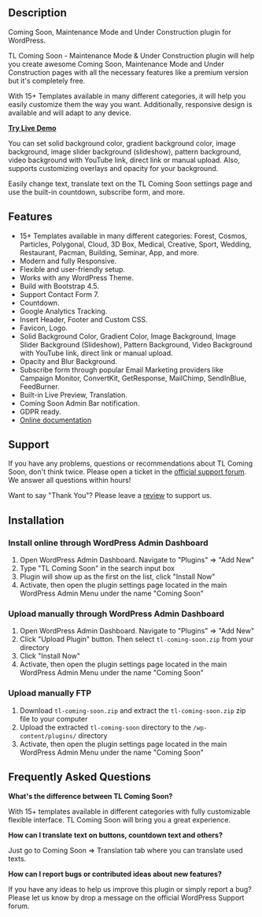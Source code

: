 ## Description
Coming Soon, Maintenance Mode and Under Construction plugin for WordPress.

TL Coming Soon - Maintenance Mode & Under Construction plugin will help you create awesome Coming Soon, Maintenance Mode and Under Construction pages with all the necessary features like a premium version but it's completely free.

With 15+ Templates available in many different categories, it will help you easily customize them the way you want. Additionally, responsive design is available and will adapt to any device.

**[Try Live Demo](https://demo.themeluxury.com/tl-coming-soon/)**

You can set solid background color, gradient background color, image background, image slider background (slideshow), pattern background, video background with YouTube link, direct link or manual upload. Also, supports customizing overlays and opacity for your background.

Easily change text, translate text on the TL Coming Soon settings page and use the built-in countdown, subscribe form, and more.

## Features
- 15+ Templates available in many different categories: Forest, Cosmos, Particles, Polygonal, Cloud, 3D Box, Medical, Creative, Sport, Wedding, Restaurant, Pacman, Building, Seminar, App, and more.
- Modern and fully Responsive.
- Flexible and user-friendly setup.
- Works with any WordPress Theme.
- Build with Bootstrap 4.5.
- Support Contact Form 7.
- Countdown.
- Google Analytics Tracking.
- Insert Header, Footer and Custom CSS.
- Favicon, Logo.
- Solid Background Color, Gradient Color, Image Background, Image Slider Background (Slideshow), Pattern Background, Video Background with YouTube link, direct link or manual upload.
- Opacity and Blur Background.
- Subscribe form through popular Email Marketing providers like Campaign Monitor, ConvertKit, GetResponse, MailChimp, SendInBlue, FeedBurner.
- Built-in Live Preview, Translation.
- Coming Soon Admin Bar notification.
- GDPR ready.
- [Online documentation](https://docs.themeluxury.com/tl-coming-soon/)

## Support
If you have any problems, questions or recommendations about TL Coming Soon, don't think twice. Please open a ticket in the [official support forum](https://wordpress.org/support/plugin/tl-coming-soon/). We answer all questions within hours!

Want to say "Thank You"? Please leave a [review](http://wordpress.org/support/view/plugin-reviews/tl-coming-soon?filter=5) to support us.

## Installation
<h3>Install online through WordPress Admin Dashboard</h3>
<ol>
	<li>Open WordPress Admin Dashboard. Navigate to "Plugins" => "Add New"</li>
	<li>Type "TL Coming Soon" in the search input box</li>
	<li>Plugin will show up as the first on the list, click "Install Now"</li>
	<li>Activate, then open the plugin settings page located in the main WordPress Admin Menu under the name "Coming Soon"</li>
</ol>

<h3>Upload manually through WordPress Admin Dashboard</h3>
<ol>
	<li>Open WordPress Admin Dashboard. Navigate to "Plugins" => "Add New"</li>
	<li>Click "Upload Plugin" button. Then select <code>tl-coming-soon.zip</code> from your directory</li>
	<li>Click "Install Now"</li>
	<li>Activate, then open the plugin settings page located in the main WordPress Admin Menu under the name "Coming Soon"</li>
</ol>

<h3>Upload manually FTP</h3>
<ol>
	<li>Download <code>tl-coming-soon.zip</code> and extract the <code>tl-coming-soon.zip</code> zip file to your computer</li>
	<li>Upload the extracted <code>tl-coming-soon</code> directory to the <code>/wp-content/plugins/</code> directory</li>
	<li>Activate, then open the plugin settings page located in the main WordPress Admin Menu under the name "Coming Soon"</li>
</ol>

## Frequently Asked Questions

<strong>What's the difference between TL Coming Soon?</strong>

With 15+ templates available in different categories with fully customizable flexible interface. TL Coming Soon will bring you a great experience.

<strong>How can I translate text on buttons, countdown text and others?</strong>

Just go to Coming Soon => Translation tab where you can translate used texts.

<strong>How can I report bugs or contributed ideas about new features?</strong>

If you have any ideas to help us improve this plugin or simply report a bug? Please let us know by drop a message on the official WordPress Support forum.
